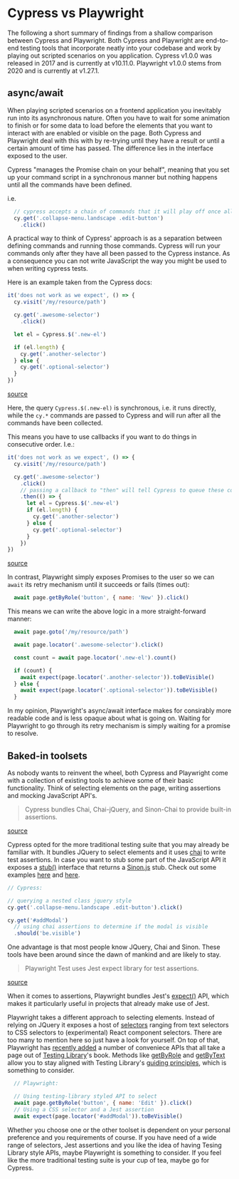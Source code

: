 # Cypress vs Playwright

The following a short summary of findings from a shallow comparison between Cypress and Playwright. Both Cypress and Playwright are end-to-end testing tools that incorporate neatly into your codebase and work by playing out scripted scenarios on you application. Cypress v1.0.0 was released in 2017 and is currently at v10.11.0. Playwright v1.0.0 stems from 2020 and is currently at v1.27.1.

## async/await

When playing scripted scenarios on a frontend application you inevitably run into its asynchronous nature. Often you have to wait for some animation to finish or for some data to load before the elements that you want to interact with are enabled or visible on the page. Both Cypress and Playwright deal with this with by re-trying until they have a result or until a certain amount of time has passed. The difference lies in the interface exposed to the user.

Cypress "manages the Promise chain on your behalf", meaning that you set up your command script in a synchronous manner but nothing happens until all the commands have been defined.

i.e.

```js
  // cypress accepts a chain of commands that it will play off once all commands have been collected
  cy.get('.collapse-menu.landscape .edit-button')
    .click()
```

A practical way to think of Cypress' approach is as a separation between defining commands and running those commands. Cypress will run your commands only after they have all been passed to the Cypress instance. As a consequence you can not write JavaScript the way you might be used to when writing cypress tests. 

Here is an example taken from the Cypress docs: 

```js
it('does not work as we expect', () => {
  cy.visit('/my/resource/path')

  cy.get('.awesome-selector')
    .click()

  let el = Cypress.$('.new-el')

  if (el.length) {
    cy.get('.another-selector')
  } else {
    cy.get('.optional-selector')
  }
})
```
[source](https://docs.cypress.io/guides/core-concepts/introduction-to-cypress#Commands-Are-Asynchronous)

Here, the query `Cypress.$(.new-el)` is synchronous, i.e. it runs directly, while the `cy.*` commands are passed to Cypress and will run after all the commands have been collected.

This means you have to use callbacks if you want to do things in consecutive order. I.e.: 

```js
it('does not work as we expect', () => {
  cy.visit('/my/resource/path')

  cy.get('.awesome-selector')
    .click()
    // passing a callback to "then" will tell Cypress to queue these commands after the click() action has completed or timed out
    .then(() => { 
      let el = Cypress.$('.new-el')
      if (el.length) {
        cy.get('.another-selector')
      } else {
        cy.get('.optional-selector')
      }
    })
})
```
[source](https://docs.cypress.io/guides/core-concepts/introduction-to-cypress#Commands-Are-Asynchronous)

In contrast, Playwright simply exposes Promises to the user so we can `await` its retry mechanism until it succeeds or fails (times out): 

```js
  await page.getByRole('button', { name: 'New' }).click()
```

This means we can write the above logic in a more straight-forward manner: 

```js
  await page.goto('/my/resource/path')

  await page.locator('.awesome-selector').click()

  const count = await page.locator('.new-el').count()

  if (count) {
    await expect(page.locator('.another-selector')).toBeVisible()
  } else {
    await expect(page.locator('.optional-selector')).toBeVisible()
  }
```

In my opinion, Playwright's async/await interface makes for consirably more readable code and is less opaque about what is going on. Waiting for Playwright to go through its retry mechanism is simply waiting for a promise to resolve. 

## Baked-in toolsets

As nobody wants to reinvent the wheel, both Cypress and Playwright come with a collection of existing tools to achieve some of their basic functionality. Think of selecting elements on the page, writing assertions and mocking JavaScript API's. 

> Cypress bundles Chai, Chai-jQuery, and Sinon-Chai to provide built-in assertions.

[source](https://docs.cypress.io/guides/core-concepts/introduction-to-cypress#Default-Assertions)

Cypress opted for the more traditional testing suite that you may already be familiar with. It bundles JQuery to select elements and it uses [chai](https://www.chaijs.com/) to write test assertions. In case you want to stub some part of the JavaScript API it exposes a [stub()](https://docs.cypress.io/api/commands/stub) interface that returns a [Sinon.js](https://sinonjs.org/) stub. Check out some examples [here](https://github.com/cypress-io/cypress-example-recipes/blob/master/examples/stubbing-spying__navigator/cypress/e2e/spec.cy.js) and [here](https://github.com/cypress-io/cypress-example-recipes/blob/master/examples/stubbing-spying__window-fetch/cypress/e2e/spy-on-fetch-spec.cy.js). 

```js
// Cypress:

// querying a nested class jquery style
cy.get('.collapse-menu.landscape .edit-button').click()

cy.get('#addModal')
  // using chai assertions to determine if the modal is visible
  .should('be.visible')
```

One advantage is that most people know JQuery, Chai and Sinon. These tools have been around since the dawn of mankind and are likely to stay. 

> Playwright Test uses Jest expect library for test assertions.

[source](https://playwright.dev/docs/test-assertions)

When it comes to assertions, Playwright bundles Jest's [expect()](https://jestjs.io/docs/expect) API, which makes it particularly useful in projects that already make use of Jest.  

Playwright takes a different approach to selecting elements. Instead of relying on JQuery it exposes a host of [selectors](https://playwright.dev/docs/selectors) ranging from text selectors to CSS selectors to (experimental) React component selectors. There are too many to mention here so just have a look for yourself. On top of that, Playwright has [recently added](https://github.com/microsoft/playwright/releases/tag/v1.27.0) a number of conveniece APIs that all take a page out of [Testing Library](https://testing-library.com/)'s book. Methods like [getByRole](https://playwright.dev/docs/api/class-page#page-get-by-role) and [getByText](https://playwright.dev/docs/api/class-page#page-get-by-text) allow you to stay aligned with Testing Library's [guiding principles](https://testing-library.com/docs/guiding-principles), which is something to consider. 

```js
  // Playwright:

  // Using testing-library styled API to select
  await page.getByRole('button', { name: 'Edit' }).click()
  // Using a CSS selector and a Jest assertion
  await expect(page.locator('#addModal')).toBeVisible()
```

Whether you choose one or the other toolset is dependent on your personal preference and you requirements of course. If you have need of a wide range of selectors, Jest assertions and you like the idea of having Tesing Library style APIs, maybe Playwright is something to consider. If you feel like the more traditional testing suite is your cup of tea, maybe go for Cypress.

